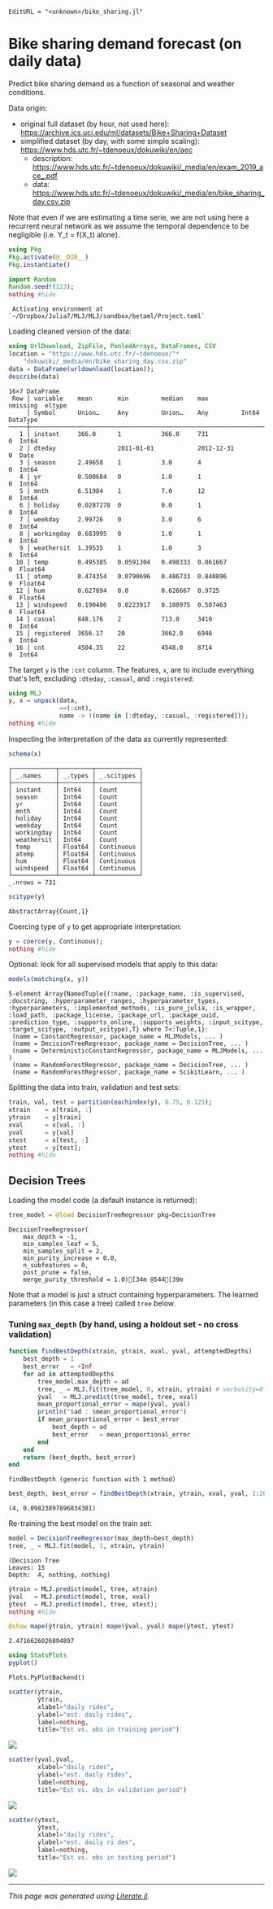 ```@meta
EditURL = "<unknown>/bike_sharing.jl"
```

# Bike sharing demand forecast (on daily data)

Predict bike sharing demand as a function of seasonal and weather
conditions.

Data origin:
- original full dataset (by hour, not used here): https://archive.ics.uci.edu/ml/datasets/Bike+Sharing+Dataset
- simplified dataset (by day, with some simple scaling): https://www.hds.utc.fr/~tdenoeux/dokuwiki/en/aec
   - description: https://www.hds.utc.fr/~tdenoeux/dokuwiki/_media/en/exam_2019_ace_.pdf
   - data: https://www.hds.utc.fr/~tdenoeux/dokuwiki/_media/en/bike_sharing_day.csv.zip

Note that even if we are estimating a time serie, we are not using
here a recurrent neural network as we assume the temporal dependence
to be negligible (i.e. Y_t = f(X_t) alone).

```julia
using Pkg
Pkg.activate(@__DIR__)
Pkg.instantiate()

import Random
Random.seed!(123);
nothing #hide
```

```
 Activating environment at `~/Dropbox/Julia7/MLJ/MLJ/sandbox/betaml/Project.toml`

```

Loading cleaned version of the data:

```julia
using UrlDownload, ZipFile, PooledArrays, DataFrames, CSV
location = "https://www.hds.utc.fr/~tdenoeux/"*
    "dokuwiki/_media/en/bike_sharing_day.csv.zip"
data = DataFrame(urldownload(location));
describe(data)
```

```
16×7 DataFrame
 Row │ variable    mean       min         median    max         nmissing  eltype
     │ Symbol      Union…     Any         Union…    Any         Int64     DataType
─────┼─────────────────────────────────────────────────────────────────────────────
   1 │ instant     366.0      1           366.0     731                0  Int64
   2 │ dteday                 2011-01-01            2012-12-31         0  Date
   3 │ season      2.49658    1           3.0       4                  0  Int64
   4 │ yr          0.500684   0           1.0       1                  0  Int64
   5 │ mnth        6.51984    1           7.0       12                 0  Int64
   6 │ holiday     0.0287278  0           0.0       1                  0  Int64
   7 │ weekday     2.99726    0           3.0       6                  0  Int64
   8 │ workingday  0.683995   0           1.0       1                  0  Int64
   9 │ weathersit  1.39535    1           1.0       3                  0  Int64
  10 │ temp        0.495385   0.0591304   0.498333  0.861667           0  Float64
  11 │ atemp       0.474354   0.0790696   0.486733  0.840896           0  Float64
  12 │ hum         0.627894   0.0         0.626667  0.9725             0  Float64
  13 │ windspeed   0.190486   0.0223917   0.180975  0.507463           0  Float64
  14 │ casual      848.176    2           713.0     3410               0  Int64
  15 │ registered  3656.17    20          3662.0    6946               0  Int64
  16 │ cnt         4504.35    22          4548.0    8714               0  Int64
```

The target `y` is the `:cnt` column. The features, `x`, are to include everything that's left, excluding `:dteday`, `:casual`, and `:registered`:

```julia
using MLJ
y, x = unpack(data,
              ==(:cnt),
              name -> !(name in [:dteday, :casual, :registered]));
nothing #hide
```

Inspecting the interpretation of the data as currently represented:

```julia
schema(x)
```

```
┌────────────┬─────────┬────────────┐
│ _.names    │ _.types │ _.scitypes │
├────────────┼─────────┼────────────┤
│ instant    │ Int64   │ Count      │
│ season     │ Int64   │ Count      │
│ yr         │ Int64   │ Count      │
│ mnth       │ Int64   │ Count      │
│ holiday    │ Int64   │ Count      │
│ weekday    │ Int64   │ Count      │
│ workingday │ Int64   │ Count      │
│ weathersit │ Int64   │ Count      │
│ temp       │ Float64 │ Continuous │
│ atemp      │ Float64 │ Continuous │
│ hum        │ Float64 │ Continuous │
│ windspeed  │ Float64 │ Continuous │
└────────────┴─────────┴────────────┘
_.nrows = 731

```

```julia
scitype(y)
```

```
AbstractArray{Count,1}
```

Coercing type of `y` to get appropriate interpretation:

```julia
y = coerce(y, Continuous);
nothing #hide
```

Optional: look for all supervised models that apply to this data:

```julia
models(matching(x, y))
```

```
5-element Array{NamedTuple{(:name, :package_name, :is_supervised, :docstring, :hyperparameter_ranges, :hyperparameter_types, :hyperparameters, :implemented_methods, :is_pure_julia, :is_wrapper, :load_path, :package_license, :package_url, :package_uuid, :prediction_type, :supports_online, :supports_weights, :input_scitype, :target_scitype, :output_scitype),T} where T<:Tuple,1}:
 (name = ConstantRegressor, package_name = MLJModels, ... )
 (name = DecisionTreeRegressor, package_name = DecisionTree, ... )
 (name = DeterministicConstantRegressor, package_name = MLJModels, ... )
 (name = RandomForestRegressor, package_name = DecisionTree, ... )
 (name = RandomForestRegressor, package_name = ScikitLearn, ... )
```

Splitting the data into train, validation and test sets:

```julia
train, val, test = partition(eachindex(y), 0.75, 0.125);
xtrain    = x[train, :]
ytrain    = y[train]
xval      = x[val, :]
yval      = y[val]
xtest     = x[test, :]
ytest     = y[test];
nothing #hide
```

## Decision Trees

Loading the model code (a default instance is returned):

```julia
tree_model = @load DecisionTreeRegressor pkg=DecisionTree
```

```
DecisionTreeRegressor(
    max_depth = -1,
    min_samples_leaf = 5,
    min_samples_split = 2,
    min_purity_increase = 0.0,
    n_subfeatures = 0,
    post_prune = false,
    merge_purity_threshold = 1.0)[34m @544[39m
```

Note that a model is just a struct containing hyperparameters. The
learned parameters (in this case a tree) called `tree` below.

### Tuning `max_depth` (by hand, using a holdout set - no cross validation)

```julia
function findBestDepth(xtrain, ytrain, xval, yval, attemptedDepths)
    best_depth = 1
    best_error   = +Inf
    for ad in attemptedDepths
        tree_model.max_depth = ad
        tree, _ = MLJ.fit(tree_model, 0, xtrain, ytrain) # verbosity=0
        ŷval   = MLJ.predict(tree_model, tree, xval)
        mean_proportional_error = mape(ŷval, yval)
        println("$ad : $mean_proportional_error")
        if mean_proportional_error < best_error
            best_depth = ad
            best_error   = mean_proportional_error
        end
    end
    return (best_depth, best_error)
end
```

```
findBestDepth (generic function with 1 method)
```

```julia
best_depth, best_error = findBestDepth(xtrain, ytrain, xval, yval, 1:20)
```

```
(4, 0.09823897896834381)
```

Re-training the best model on the train set:

```julia
model = DecisionTreeRegressor(max_depth=best_depth)
tree, _ = MLJ.fit(model, 1, xtrain, ytrain)
```

```
(Decision Tree
Leaves: 15
Depth:  4, nothing, nothing)
```

```julia
ŷtrain = MLJ.predict(model, tree, xtrain)
ŷval   = MLJ.predict(model, tree, xval)
ŷtest  = MLJ.predict(model, tree, xtest);
nothing #hide
```

```julia
@show mape(ŷtrain, ytrain) mape(ŷval, yval) mape(ŷtest, ytest)
```

```
2.4716626026894897
```

```julia
using StatsPlots
pyplot()
```

```
Plots.PyPlotBackend()
```

```julia
scatter(ytrain,
        ŷtrain,
        xlabel="daily rides",
        ylabel="est. daily rides",
        label=nothing,
        title="Est vs. obs in training period")
```
![](1086940835.png)

```julia
scatter(yval,ŷval,
        xlabel="daily rides",
        ylabel="est. daily rides",
        label=nothing,
        title="Est vs. obs in validation period")
```
![](3881546345.png)

```julia
scatter(ytest,
        ŷtest,
        xlabel="daily rides",
        ylabel="est. daily ri des",
        label=nothing,
        title="Est vs. obs in testing period")
```
![](561852381.png)

---

*This page was generated using [Literate.jl](https://github.com/fredrikekre/Literate.jl).*

